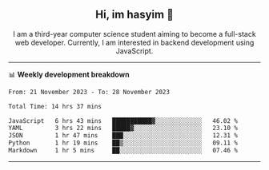 <h2 align="center"> Hi, im hasyim 👋 </h2>

<p align="center"> I am a third-year computer science student aiming to become a full-stack web developer. Currently, I am interested in backend development using JavaScript. </p>

---

<!--
**hasyimashari/hasyimashari** is a ✨ _special_ ✨ repository because its `README.md` (this file) appears on your GitHub profile.

Here are some ideas to get you started:

- 🔭 I’m currently working on ...
- 🌱 I’m currently learning ...
- 👯 I’m looking to collaborate on ...
- 🤔 I’m looking for help with ...
- 💬 Ask me about ...
- 📫 How to reach me: ...
- 😄 Pronouns: ...
- ⚡ Fun fact: ...
-->

📊 **Weekly development breakdown**

<!--START_SECTION:waka-->

```txt
From: 21 November 2023 - To: 28 November 2023

Total Time: 14 hrs 37 mins

JavaScript   6 hrs 43 mins   ███████████▓░░░░░░░░░░░░░   46.02 %
YAML         3 hrs 22 mins   █████▓░░░░░░░░░░░░░░░░░░░   23.10 %
JSON         1 hr 47 mins    ███░░░░░░░░░░░░░░░░░░░░░░   12.31 %
Python       1 hr 19 mins    ██▒░░░░░░░░░░░░░░░░░░░░░░   09.11 %
Markdown     1 hr 5 mins     ██░░░░░░░░░░░░░░░░░░░░░░░   07.46 %
```

<!--END_SECTION:waka-->

---

